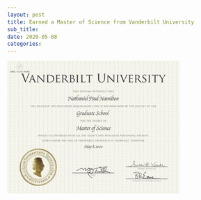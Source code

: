 ```yaml
---
layout: post
title: Earned a Master of Science from Vanderbilt University
sub_title: 
date: 2020-05-08
categories:
---
```

![Master of Science Diploma](assets/images/masters_diploma.jpg)